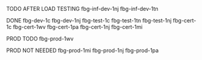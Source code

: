 TODO AFTER LOAD TESTING
fbg-inf-dev-1nj
fbg-inf-dev-1tn

DONE
fbg-dev-1c
fbg-dev-1nj
fbg-test-1c
fbg-test-1tn
fbg-test-1nj
fbg-cert-1c
fbg-cert-1wv
fbg-cert-1pa
fbg-cert-1nj
fbg-cert-1mi

PROD TODO
fbg-prod-1wv

PROD NOT NEEDED
fbg-prod-1mi
fbg-prod-1nj
fbg-prod-1pa